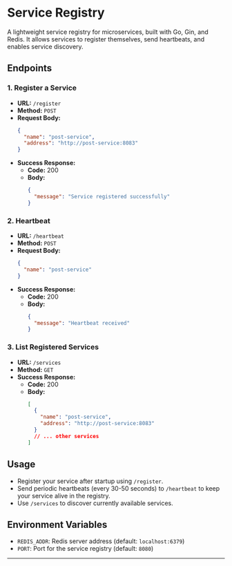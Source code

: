 # Service Registry

A lightweight service registry for microservices, built with Go, Gin, and Redis. It allows services to register themselves, send heartbeats, and enables service discovery.

## Endpoints

### 1. Register a Service
- **URL:** `/register`
- **Method:** `POST`
- **Request Body:**
  ```json
  {
    "name": "post-service",
    "address": "http://post-service:8083"
  }
  ```
- **Success Response:**
  - **Code:** 200
  - **Body:**
    ```json
    {
      "message": "Service registered successfully"
    }
    ```

### 2. Heartbeat
- **URL:** `/heartbeat`
- **Method:** `POST`
- **Request Body:**
  ```json
  {
    "name": "post-service"
  }
  ```
- **Success Response:**
  - **Code:** 200
  - **Body:**
    ```json
    {
      "message": "Heartbeat received"
    }
    ```

### 3. List Registered Services
- **URL:** `/services`
- **Method:** `GET`
- **Success Response:**
  - **Code:** 200
  - **Body:**
    ```json
    [
      {
        "name": "post-service",
        "address": "http://post-service:8083"
      }
      // ... other services
    ]
    ```

## Usage

- Register your service after startup using `/register`.
- Send periodic heartbeats (every 30-50 seconds) to `/heartbeat` to keep your service alive in the registry.
- Use `/services` to discover currently available services.

## Environment Variables
- `REDIS_ADDR`: Redis server address (default: `localhost:6379`)
- `PORT`: Port for the service registry (default: `8080`)

---